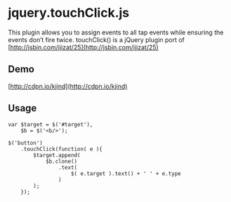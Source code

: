 jquery.touchClick.js
====================

This plugin allows you to assign events to all tap events while ensuring the 
events don’t fire twice. touchClick() is a jQuery plugin port of [http://jsbin.com/ijizat/25](http://jsbin.com/ijizat/25)

Demo
----

[http://cdpn.io/kjind](http://cdpn.io/kjind)


Usage
-----

	var $target = $('#target'),
		$b = $('<b/>');
	
	$('button')
		.touchClick(function( e ){
			$target.append(
				$b.clone()
					.text(
						$( e.target ).text() + ' ' + e.type
					)
			);
		});